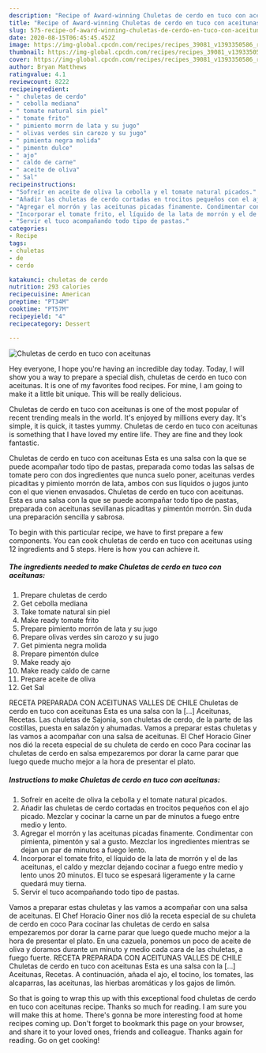 ```yaml
---
description: "Recipe of Award-winning Chuletas de cerdo en tuco con aceitunas"
title: "Recipe of Award-winning Chuletas de cerdo en tuco con aceitunas"
slug: 575-recipe-of-award-winning-chuletas-de-cerdo-en-tuco-con-aceitunas
date: 2020-08-15T06:45:45.452Z
image: https://img-global.cpcdn.com/recipes/recipes_39081_v1393350586_receta_foto_00039081/751x532cq70/chuletas-de-cerdo-en-tuco-con-aceitunas-foto-principal.jpg
thumbnail: https://img-global.cpcdn.com/recipes/recipes_39081_v1393350586_receta_foto_00039081/751x532cq70/chuletas-de-cerdo-en-tuco-con-aceitunas-foto-principal.jpg
cover: https://img-global.cpcdn.com/recipes/recipes_39081_v1393350586_receta_foto_00039081/751x532cq70/chuletas-de-cerdo-en-tuco-con-aceitunas-foto-principal.jpg
author: Bryan Matthews
ratingvalue: 4.1
reviewcount: 8222
recipeingredient:
- " chuletas de cerdo"
- " cebolla mediana"
- " tomate natural sin piel"
- " tomate frito"
- " pimiento morrn de lata y su jugo"
- " olivas verdes sin carozo y su jugo"
- " pimienta negra molida"
- " pimentn dulce"
- " ajo"
- " caldo de carne"
- " aceite de oliva"
- " Sal"
recipeinstructions:
- "Sofreír en aceite de oliva la cebolla y el tomate natural picados."
- "Añadir las chuletas de cerdo cortadas en trocitos pequeños con el ajo picado. Mezclar y cocinar la carne un par de minutos a fuego entre medio y lento."
- "Agregar el morrón y las aceitunas picadas finamente. Condimentar con pimienta, pimentón y sal a gusto. Mezclar los ingredientes mientras se dejan un par de minutos a fuego lento."
- "Incorporar el tomate frito, el líquido de la lata de morrón y el de las aceitunas, el caldo y mezclar dejando cocinar a fuego entre medio y lento unos 20 minutos. El tuco se espesará ligeramente y la carne quedará muy tierna."
- "Servir el tuco acompañando todo tipo de pastas."
categories:
- Recipe
tags:
- chuletas
- de
- cerdo

katakunci: chuletas de cerdo 
nutrition: 293 calories
recipecuisine: American
preptime: "PT34M"
cooktime: "PT57M"
recipeyield: "4"
recipecategory: Dessert

---
```



![Chuletas de cerdo en tuco con aceitunas](https://img-global.cpcdn.com/recipes/recipes_39081_v1393350586_receta_foto_00039081/751x532cq70/chuletas-de-cerdo-en-tuco-con-aceitunas-foto-principal.jpg)

Hey everyone, I hope you're having an incredible day today. Today, I will show you a way to prepare a special dish, chuletas de cerdo en tuco con aceitunas. It is one of my favorites food recipes. For mine, I am going to make it a little bit unique. This will be really delicious.

Chuletas de cerdo en tuco con aceitunas is one of the most popular of recent trending meals in the world. It's enjoyed by millions every day. It's simple, it is quick, it tastes yummy. Chuletas de cerdo en tuco con aceitunas is something that I have loved my entire life. They are fine and they look fantastic.

Chuletas de cerdo en tuco con aceitunas Esta es una salsa con la que se puede acompañar todo tipo de pastas, preparada como todas las salsas de tomate pero con dos ingredientes que nunca suelo poner, aceitunas verdes picaditas y pimiento morrón de lata, ambos con sus líquidos o jugos junto con el que vienen envasados. Chuletas de cerdo en tuco con aceitunas. Esta es una salsa con la que se puede acompañar todo tipo de pastas, preparada con aceitunas sevillanas picaditas y pimentón morrón. Sin duda una preparación sencilla y sabrosa.


To begin with this particular recipe, we have to first prepare a few components. You can cook chuletas de cerdo en tuco con aceitunas using 12 ingredients and 5 steps. Here is how you can achieve it.

<!--inarticleads1-->

##### The ingredients needed to make Chuletas de cerdo en tuco con aceitunas:

1. Prepare  chuletas de cerdo
1. Get  cebolla mediana
1. Take  tomate natural sin piel
1. Make ready  tomate frito
1. Prepare  pimiento morrón de lata y su jugo
1. Prepare  olivas verdes sin carozo y su jugo
1. Get  pimienta negra molida
1. Prepare  pimentón dulce
1. Make ready  ajo
1. Make ready  caldo de carne
1. Prepare  aceite de oliva
1. Get  Sal


RECETA PREPARADA CON ACEITUNAS VALLES DE CHILE Chuletas de cerdo en tuco con aceitunas Esta es una salsa con la […] Aceitunas, Recetas. Las chuletas de Sajonia, son chuletas de cerdo, de la parte de las costillas, puesta en salazón y ahumadas. Vamos a preparar estas chuletas y las vamos a acompañar con una salsa de aceitunas. El Chef Horacio Giner nos dió la receta especial de su chuleta de cerdo en coco Para cocinar las chuletas de cerdo en salsa empezaremos por dorar la carne parar que luego quede mucho mejor a la hora de presentar el plato. 

<!--inarticleads2-->

##### Instructions to make Chuletas de cerdo en tuco con aceitunas:

1. Sofreír en aceite de oliva la cebolla y el tomate natural picados.
1. Añadir las chuletas de cerdo cortadas en trocitos pequeños con el ajo picado. Mezclar y cocinar la carne un par de minutos a fuego entre medio y lento.
1. Agregar el morrón y las aceitunas picadas finamente. Condimentar con pimienta, pimentón y sal a gusto. Mezclar los ingredientes mientras se dejan un par de minutos a fuego lento.
1. Incorporar el tomate frito, el líquido de la lata de morrón y el de las aceitunas, el caldo y mezclar dejando cocinar a fuego entre medio y lento unos 20 minutos. El tuco se espesará ligeramente y la carne quedará muy tierna.
1. Servir el tuco acompañando todo tipo de pastas.


Vamos a preparar estas chuletas y las vamos a acompañar con una salsa de aceitunas. El Chef Horacio Giner nos dió la receta especial de su chuleta de cerdo en coco Para cocinar las chuletas de cerdo en salsa empezaremos por dorar la carne parar que luego quede mucho mejor a la hora de presentar el plato. En una cazuela, ponemos un poco de aceite de oliva y doramos durante un minuto y medio cada cara de las chuletas, a fuego fuerte. RECETA PREPARADA CON ACEITUNAS VALLES DE CHILE Chuletas de cerdo en tuco con aceitunas Esta es una salsa con la […] Aceitunas, Recetas. A continuación, añada el ajo, el tocino, los tomates, las alcaparras, las aceitunas, las hierbas aromáticas y los gajos de limón. 

So that is going to wrap this up with this exceptional food chuletas de cerdo en tuco con aceitunas recipe. Thanks so much for reading. I am sure you will make this at home. There's gonna be more interesting food at home recipes coming up. Don't forget to bookmark this page on your browser, and share it to your loved ones, friends and colleague. Thanks again for reading. Go on get cooking!
